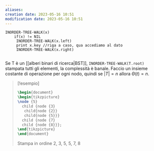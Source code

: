 ```yaml
---
aliases: 
creation date: 2023-05-16 10:51
modification date: 2023-05-16 10:51
---
```


```
INORDER-TREE-WALK(x)
	if(x) != NIL
	 INORDER-TREE-WALK(x.left)
	 print x.key //riga a caso, qua accediamo al dato
	 INORDER-TREE-WALK(x.right)
	
```

Se T è un [[alberi binari di ricerca|BST]], `INORDER-TREE-WALK(T.root)` stampata tutti gli elementi, la complessità è banale. Faccio un insieme costante di operazione per ogni nodo, quindi se $|T| = n$ allora $\Theta(t)=n$.

> [!esempio]
> ```tikz
> \begin{document}
> \begin{tikzpicture}
> \node {5}
> 	child {node {3}
> 	 child{node {2}}
> 	 child{node {5}}}
> 	child {node {7}
> 	child {node {8}}};
> \end{tikzpicture}
> \end{document}
> ```
> 
> Stampa in ordine 2, 3, 5, 5, 7, 8

